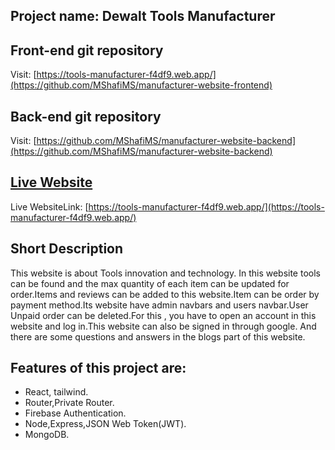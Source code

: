 ## Project name: Dewalt Tools Manufacturer

## Front-end git repository
Visit: [https://tools-manufacturer-f4df9.web.app/](https://github.com/MShafiMS/manufacturer-website-frontend)

## Back-end git repository

Visit: [https://github.com/MShafiMS/manufacturer-website-backend](https://github.com/MShafiMS/manufacturer-website-backend)

## [Live Website](https://tools-manufacturer-f4df9.web.app/)

Live WebsiteLink: [https://tools-manufacturer-f4df9.web.app/](https://tools-manufacturer-f4df9.web.app/)

## Short Description

This website is about Tools innovation and technology. In this website tools can be found and the max quantity of each item can be updated for order.Items and reviews can be added to this website.Item can be order by payment method.Its website have admin navbars and users navbar.User Unpaid order can be deleted.For this , you have to open an account in this website and log in.This website can also be signed in through google. And there are some questions and answers in the blogs part of this website.

## Features of this project are:

- React, tailwind.
- Router,Private Router.
- Firebase Authentication.
- Node,Express,JSON Web Token(JWT).
- MongoDB.
